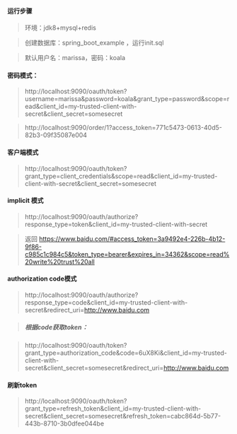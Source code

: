 #### 运行步骤
> 环境：jdk8+mysql+redis

> 创建数据库：spring_boot_example ，运行init.sql

> 默认用户名：marissa，密码：koala



#### 密码模式：

> http://localhost:9090/oauth/token?username=marissa&password=koala&grant_type=password&scope=read&client_id=my-trusted-client-with-secret&client_secret=somesecret

> http://localhost:9090/order/1?access_token=771c5473-0613-40d5-82b3-09f35087e004

#### 客户端模式
> http://localhost:9090/oauth/token?grant_type=client_credentials&scope=read&client_id=my-trusted-client-with-secret&client_secret=somesecret

#### implicit 模式
> http://localhost:9090/oauth/authorize?response_type=token&client_id=my-trusted-client-with-secret

> 返回 https://www.baidu.com/#access_token=3a9492e4-226b-4b12-9f86-c985c1c984c5&token_type=bearer&expires_in=34362&scope=read%20write%20trust%20all


#### authorization code模式
> http://localhost:9090/oauth/authorize?response_type=code&client_id=my-trusted-client-with-secret&redirect_uri=http://www.baidu.com

> ##### 根据code获取token：

> http://localhost:9090/oauth/token?grant_type=authorization_code&code=6uX8Ki&client_id=my-trusted-client-with-secret&client_secret=somesecret&redirect_uri=http://www.baidu.com

#### 刷新token
 
 > http://localhost:9090/oauth/token?grant_type=refresh_token&client_id=my-trusted-client-with-secret&client_secret=somesecret&refresh_token=cabc864d-5b77-443b-8710-3b0dfee044be
 
